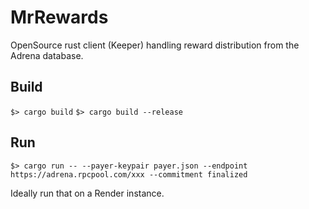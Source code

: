 # MrRewards

OpenSource rust client (Keeper) handling reward distribution from the Adrena database.

## Build

`$> cargo build`
`$> cargo build --release`

## Run

`$> cargo run -- --payer-keypair payer.json --endpoint https://adrena.rpcpool.com/xxx --commitment finalized`

Ideally run that on a Render instance.